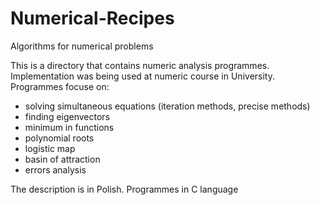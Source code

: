 # Numerical-Recipes
Algorithms for numerical problems

This is a directory that contains numeric analysis programmes. Implementation was being used at numeric course in University. \
Programmes focuse on:

- solving simultaneous equations (iteration methods, precise methods)
- finding eigenvectors
- minimum in functions
- polynomial roots
- logistic map
- basin of attraction
- errors analysis

The description is in Polish. Programmes in C language
